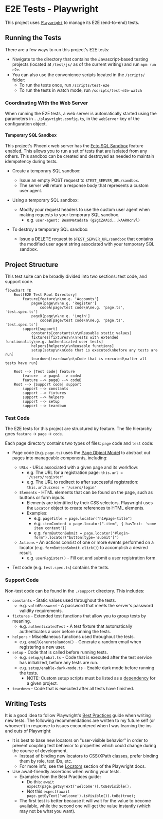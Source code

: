 # E2E Tests - Playwright

This project uses [`Playwright`](https://playwright.dev/) to manage its E2E (end-to-end) tests.


## Running the Tests

There are a few ways to run this project's E2E tests:

- Navigate to the directory that contains the Javascript-based testing projects (located at `/test/js/` as of the current writing) and run `npm run e2e`.
- You can also use the convenience scripts located in the `/scripts/` folder:
  - To run the tests once, run `/scripts/test-e2e`
  - To run the tests in watch mode, run `/scripts/test-e2e-watch`

### Coordinating With the Web Server

When running the E2E tests, a web server is automatically started using the parameters in `../playwright.config.ts`, in the `webServer` key of the configuration object.

#### Temporary SQL Sandbox

This project's Phoenix web server has the [Ecto SQL Sandbox](https://hexdocs.pm/phoenix_ecto/Phoenix.Ecto.SQL.Sandbox.html) feature enabled. This allows you to run a set of tests that are isolated from any others. This sandbox can be created and destroyed as needed to maintain idempotency during tests.

- Create a temporary SQL sandbox:
  - Issue an empty POST request to `$TEST_SERVER_URL/sandbox`.
  - The server will return a response body that represents a custom user agent.

- Using a temporary SQL sandbox:
  - Modify your request headers to use the custom user agent when making requests to your temporary SQL sandbox.
    - e.g. `user-agent: BeamMetadata (g2gCZAACd...kAAR0cnVl)`

- To destroy a temporary SQL sandbox:
  - Issue a DELETE request to `$TEST_SERVER_URL/sandbox` that contains the modified user agent string associated with your temporary SQL sandbox.


## Project Structure

This test suite can be broadly divided into two sections: test code, and support code.

```mermaid
flowchart TD
    Root[E2E Test Root Directory]
        feature[feature\n\ne.g. 'Accounts']
            pageA[page\n\ne.g. 'Register']
                codeA[page/test code\n\ne.g. 'page.ts', 'test.spec.ts']
            pageB[page\n\ne.g. 'Login']
                codeB[page/test code\n\ne.g. 'page.ts', 'test.spec.ts']
        support[support]
            constants[constants\n\nReusable static values]
            fixtures[fixtures\n\nTests with extended functionality\ne.g. Authenticated user tests]
            helpers[helpers\n\nReusable functions]
            setup[setup\n\nCode that is executed\nbefore any tests are run]
            teardown[teardown\n\nCode that is executed\nafter all tests have run]

    Root --> |Test code| feature
        feature --> pageA --> codeA
        feature --> pageB --> codeB
    Root --> |Support code| support
        support --> constants
        support --> fixtures
        support --> helpers
        support --> setup
        support --> teardown
```

### Test Code

The E2E tests for this project are structured by feature. The file hierarchy goes `feature` -> `page` -> `code`.

Each page directory contains two types of files: `page` code and `test` code:

- Page code (e.g. `page.ts`) uses the [Page Object Model](https://playwright.dev/docs/pom) to abstract out pages into manageable components, including:
  - `URLs` - URLs associated with a given page and its workflow:
    - e.g. The URL for a registration page: `this.url = '/users/register'`
    - e.g. The URL to redirect to after successful registration: `this.urlSuccess = '/users/login'`
  - `Elements` - HTML elements that can be found on the page, such as buttons or form inputs.
    - Elements are identified by their CSS selectors. Playwright uses the `Locator` object to create references to HTML elements.
    - Examples:
      - e.g. `pageTitle = page.locator("h1#page-title")`
      - e.g. `itemContent = page.locator(".item", { hasText: 'some item content'})`
      - e.g. `formButtonSubmit = page.locator("#login-form").locator("button[type='submit']")`
  - `Actions` - An actions consist of one or more events performed on a locator (e.g. `formButtonSubmit.click()`) to accomplish a desired result.
    - e.g. `userRegister()` - Fill out and submit a user registration form.

- Test code (e.g. `test.spec.ts`) contains the tests.

### Support Code

Non-test code can be found in the `./support` directory. This includes:

- `constants` - Static values used throughout the tests.
  - e.g. `validPassword` - A password that meets the server's password validity requirements.
- `fixtures` - Extended test functions that allow you to group tests by meaning.
  - e.g. `authenticatedTest` - A test fixture that automatically authenticates a user before running the tests.
- `helpers` - Miscellaneous functions used throughout the tests.
  - e.g. `emailGenerateRandom()` - Generate a random email when registering a new user.
- `setup` - Code that is called before running tests.
  - e.g. `setup/global.ts` - Code that is executed after the test service has initialized, before any tests are run.
  - e.g. `setup/enable-dark-mode.ts` - Enable dark mode before running the tests.
    - NOTE: Custom setup scripts must be listed as a [dependency](https://playwright.dev/docs/test-projects#dependencies) for a given project.
- `teardown` - Code that is executed after all tests have finished.


## Writing Tests

It is a good idea to follow Playwright's [Best Practices](https://playwright.dev/docs/best-practices) guide when writing new tests. The following recommendations are written to my future self (or whoever!) in response to issues encountered when I was learning the ins and outs of Playwright:

- It is best to base new locators on "user-visible behavior" in order to prevent coupling test behavior to properties which could change during the course of development.
  - Instead of binding new locators to CSS/XPath classes, prefer binding them by role, test IDs, etc.
  - For more info, see the [Locators](https://playwright.dev/docs/locators) section of the Playwright docs.
- Use await-friendly assertions when writing your tests.
  - Examples from the Best Practices guide:
    - Do this: `await expect(page.getByText('welcome')).toBeVisible();`
    - Not this `expect(await page.getByText('welcome').isVisible()).toBe(true);`
  - The first test is better because it will wait for the value to become available, while the second one will get the value instantly (which may not be what you want).
